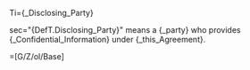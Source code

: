 Ti={_Disclosing_Party}

sec="{DefT.Disclosing_Party}" means a {_party} who provides {_Confidential_Information} under {_this_Agreement}.

=[G/Z/ol/Base]
